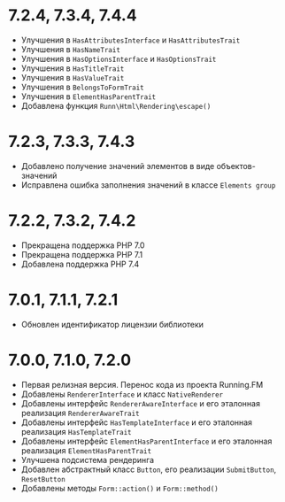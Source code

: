 7.2.4, 7.3.4, 7.4.4
===================
* Улучшения в `HasAttributesInterface` и `HasAttributesTrait`
* Улучшения в `HasNameTrait`
* Улучшения в `HasOptionsInterface` и `HasOptionsTrait`
* Улучшения в `HasTitleTrait`
* Улучшения в `HasValueTrait`
* Улучшения в `BelongsToFormTrait`
* Улучшения в `ElementHasParentTrait`
* Добавлена функция `Runn\Html\Rendering\escape()`

7.2.3, 7.3.3, 7.4.3
===================
* Добавлено получение значений элементов в виде объектов-значений
* Исправлена ошибка заполнения значений в классе `Elements group`

7.2.2, 7.3.2, 7.4.2
===================
* Прекращена поддержка PHP 7.0
* Прекращена поддержка PHP 7.1
* Добавлена поддержка PHP 7.4

7.0.1, 7.1.1, 7.2.1
===================
* Обновлен идентификатор лицензии библиотеки

7.0.0, 7.1.0, 7.2.0
===================
* Первая релизная версия. Перенос кода из проекта Running.FM
* Добавлены `RendererInterface` и класс `NativeRenderer`
* Добавлены интерфейс `RendererAwareInterface` и его эталонная реализация `RendererAwareTrait`
* Добавлены интерфейс `HasTemplateInterface` и его эталонная реализация `HasTemplateTrait`
* Добавлены интерфейс `ElementHasParentInterface` и его эталонная реализация `ElementHasParentTrait`
* Улучшена подсистема рендеринга
* Добавлен абстрактный класс `Button`, его реализации `SubmitButton`, `ResetButton`
* Добавлены методы `Form::action()` и `Form::method()`